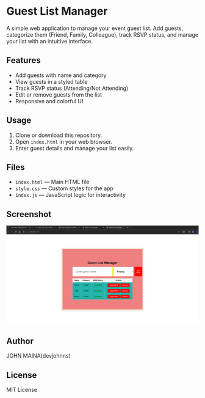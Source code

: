 # Guest List Manager

A simple web application to manage your event guest list. Add guests, categorize them (Friend, Family, Colleague), track RSVP status, and manage your list with an intuitive interface.

## Features

- Add guests with name and category
- View guests in a styled table
- Track RSVP status (Attending/Not Attending)
- Edit or remove guests from the list
- Responsive and colorful UI

## Usage

1. Clone or download this repository.
2. Open `index.html` in your web browser.
3. Enter guest details and manage your list easily.

## Files

- `index.html` — Main HTML file
- `style.css` — Custom styles for the app
- `index.js` — JavaScript logic for interactivity

## Screenshot

![Screenshot](devjohnns.png) <!-- Add a screenshot if available -->

## Author
JOHN MAINA(devjohnns)

## License

MIT License